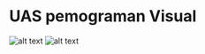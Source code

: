 # UAS pemograman Visual

![alt text](/latihanpbo/gambar/2.PNG)
![alt text](/latihanpbo/gambar/1.PNG)